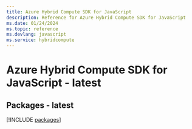 ```yaml
---
title: Azure Hybrid Compute SDK for JavaScript
description: Reference for Azure Hybrid Compute SDK for JavaScript
ms.date: 01/24/2024
ms.topic: reference
ms.devlang: javascript
ms.service: hybridcompute
---
```

# Azure Hybrid Compute SDK for JavaScript - latest
## Packages - latest
[!INCLUDE [packages](hybrid-compute-index.md)]